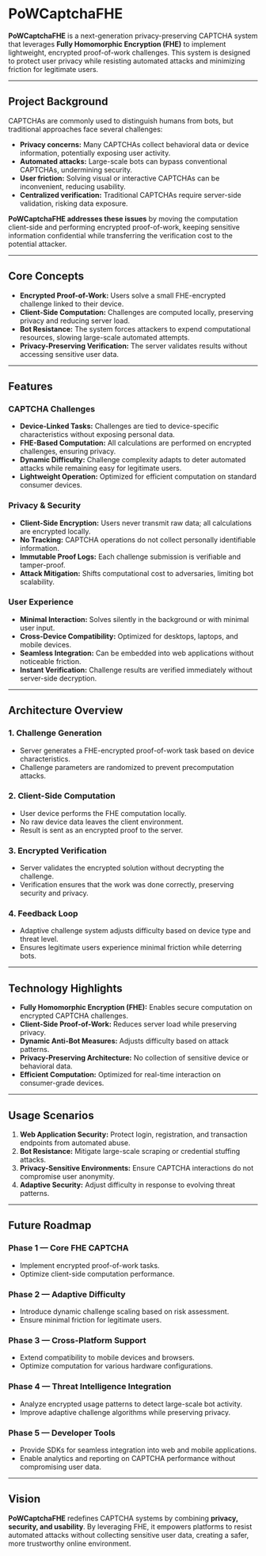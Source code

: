 # PoWCaptchaFHE

**PoWCaptchaFHE** is a next-generation privacy-preserving CAPTCHA system that leverages **Fully Homomorphic Encryption (FHE)** to implement lightweight, encrypted proof-of-work challenges. This system is designed to protect user privacy while resisting automated attacks and minimizing friction for legitimate users.

---

## Project Background

CAPTCHAs are commonly used to distinguish humans from bots, but traditional approaches face several challenges:

- **Privacy concerns:** Many CAPTCHAs collect behavioral data or device information, potentially exposing user activity.  
- **Automated attacks:** Large-scale bots can bypass conventional CAPTCHAs, undermining security.  
- **User friction:** Solving visual or interactive CAPTCHAs can be inconvenient, reducing usability.  
- **Centralized verification:** Traditional CAPTCHAs require server-side validation, risking data exposure.

**PoWCaptchaFHE addresses these issues** by moving the computation client-side and performing encrypted proof-of-work, keeping sensitive information confidential while transferring the verification cost to the potential attacker.

---

## Core Concepts

- **Encrypted Proof-of-Work:** Users solve a small FHE-encrypted challenge linked to their device.  
- **Client-Side Computation:** Challenges are computed locally, preserving privacy and reducing server load.  
- **Bot Resistance:** The system forces attackers to expend computational resources, slowing large-scale automated attempts.  
- **Privacy-Preserving Verification:** The server validates results without accessing sensitive user data.  

---

## Features

### CAPTCHA Challenges

- **Device-Linked Tasks:** Challenges are tied to device-specific characteristics without exposing personal data.  
- **FHE-Based Computation:** All calculations are performed on encrypted challenges, ensuring privacy.  
- **Dynamic Difficulty:** Challenge complexity adapts to deter automated attacks while remaining easy for legitimate users.  
- **Lightweight Operation:** Optimized for efficient computation on standard consumer devices.

### Privacy & Security

- **Client-Side Encryption:** Users never transmit raw data; all calculations are encrypted locally.  
- **No Tracking:** CAPTCHA operations do not collect personally identifiable information.  
- **Immutable Proof Logs:** Each challenge submission is verifiable and tamper-proof.  
- **Attack Mitigation:** Shifts computational cost to adversaries, limiting bot scalability.

### User Experience

- **Minimal Interaction:** Solves silently in the background or with minimal user input.  
- **Cross-Device Compatibility:** Optimized for desktops, laptops, and mobile devices.  
- **Seamless Integration:** Can be embedded into web applications without noticeable friction.  
- **Instant Verification:** Challenge results are verified immediately without server-side decryption.

---

## Architecture Overview

### 1. Challenge Generation

- Server generates a FHE-encrypted proof-of-work task based on device characteristics.  
- Challenge parameters are randomized to prevent precomputation attacks.

### 2. Client-Side Computation

- User device performs the FHE computation locally.  
- No raw device data leaves the client environment.  
- Result is sent as an encrypted proof to the server.

### 3. Encrypted Verification

- Server validates the encrypted solution without decrypting the challenge.  
- Verification ensures that the work was done correctly, preserving security and privacy.

### 4. Feedback Loop

- Adaptive challenge system adjusts difficulty based on device type and threat level.  
- Ensures legitimate users experience minimal friction while deterring bots.

---

## Technology Highlights

- **Fully Homomorphic Encryption (FHE):** Enables secure computation on encrypted CAPTCHA challenges.  
- **Client-Side Proof-of-Work:** Reduces server load while preserving privacy.  
- **Dynamic Anti-Bot Measures:** Adjusts difficulty based on attack patterns.  
- **Privacy-Preserving Architecture:** No collection of sensitive device or behavioral data.  
- **Efficient Computation:** Optimized for real-time interaction on consumer-grade devices.

---

## Usage Scenarios

1. **Web Application Security:** Protect login, registration, and transaction endpoints from automated abuse.  
2. **Bot Resistance:** Mitigate large-scale scraping or credential stuffing attacks.  
3. **Privacy-Sensitive Environments:** Ensure CAPTCHA interactions do not compromise user anonymity.  
4. **Adaptive Security:** Adjust difficulty in response to evolving threat patterns.

---

## Future Roadmap

### Phase 1 — Core FHE CAPTCHA

- Implement encrypted proof-of-work tasks.  
- Optimize client-side computation performance.

### Phase 2 — Adaptive Difficulty

- Introduce dynamic challenge scaling based on risk assessment.  
- Ensure minimal friction for legitimate users.

### Phase 3 — Cross-Platform Support

- Extend compatibility to mobile devices and browsers.  
- Optimize computation for various hardware configurations.

### Phase 4 — Threat Intelligence Integration

- Analyze encrypted usage patterns to detect large-scale bot activity.  
- Improve adaptive challenge algorithms while preserving privacy.

### Phase 5 — Developer Tools

- Provide SDKs for seamless integration into web and mobile applications.  
- Enable analytics and reporting on CAPTCHA performance without compromising user data.

---

## Vision

**PoWCaptchaFHE** redefines CAPTCHA systems by combining **privacy, security, and usability**. By leveraging FHE, it empowers platforms to resist automated attacks without collecting sensitive user data, creating a safer, more trustworthy online environment.
